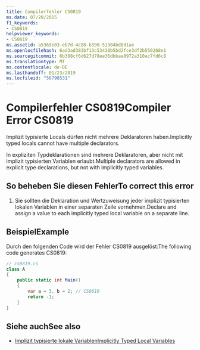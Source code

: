 ```yaml
---
title: Compilerfehler CS0819
ms.date: 07/20/2015
f1_keywords:
- CS0819
helpviewer_keywords:
- CS0819
ms.assetid: a5369e03-eb7d-4c88-b390-51304bd8d1ae
ms.openlocfilehash: 6ad3ad383bf13c53438b5bd2fce3df2b550268e1
ms.sourcegitcommit: 6b308cf6d627d78ee36dbbae8972a310ac7fd6c8
ms.translationtype: MT
ms.contentlocale: de-DE
ms.lasthandoff: 01/23/2019
ms.locfileid: "56798531"
---
```

# <a name="compiler-error-cs0819"></a><span data-ttu-id="eef16-102">Compilerfehler CS0819</span><span class="sxs-lookup"><span data-stu-id="eef16-102">Compiler Error CS0819</span></span>
<span data-ttu-id="eef16-103">Implizit typisierte Locals dürfen nicht mehrere Deklaratoren haben.</span><span class="sxs-lookup"><span data-stu-id="eef16-103">Implicitly typed locals cannot have multiple declarators.</span></span>  
  
 <span data-ttu-id="eef16-104">In expliziten Typdeklarationen sind mehrere Deklaratoren, aber nicht mit implizit typisierten Variablen erlaubt.</span><span class="sxs-lookup"><span data-stu-id="eef16-104">Multiple declarators are allowed in explicit type declarations, but not with implicitly typed variables.</span></span>  
  
## <a name="to-correct-this-error"></a><span data-ttu-id="eef16-105">So beheben Sie diesen Fehler</span><span class="sxs-lookup"><span data-stu-id="eef16-105">To correct this error</span></span>  
  
1.  <span data-ttu-id="eef16-106">Sie sollten die Deklaration und Wertzuweisung jeder implizit typisierten lokalen Variablen in einer separaten Zeile vornehmen.</span><span class="sxs-lookup"><span data-stu-id="eef16-106">Declare and assign a value to each implicitly typed local variable on a separate line.</span></span>  
  
## <a name="example"></a><span data-ttu-id="eef16-107">Beispiel</span><span class="sxs-lookup"><span data-stu-id="eef16-107">Example</span></span>  
 <span data-ttu-id="eef16-108">Durch den folgenden Code wird der Fehler CS0819 ausgelöst:</span><span class="sxs-lookup"><span data-stu-id="eef16-108">The following code generates CS0819:</span></span>  
  
```csharp  
// cs0819.cs  
class A  
{  
    public static int Main()  
    {  
        var a = 3, b = 2; // CS0819  
        return -1;  
    }  
}  
```  
  
## <a name="see-also"></a><span data-ttu-id="eef16-109">Siehe auch</span><span class="sxs-lookup"><span data-stu-id="eef16-109">See also</span></span>

- [<span data-ttu-id="eef16-110">Implizit typisierte lokale Variablen</span><span class="sxs-lookup"><span data-stu-id="eef16-110">Implicitly Typed Local Variables</span></span>](../../csharp/programming-guide/classes-and-structs/implicitly-typed-local-variables.md)
